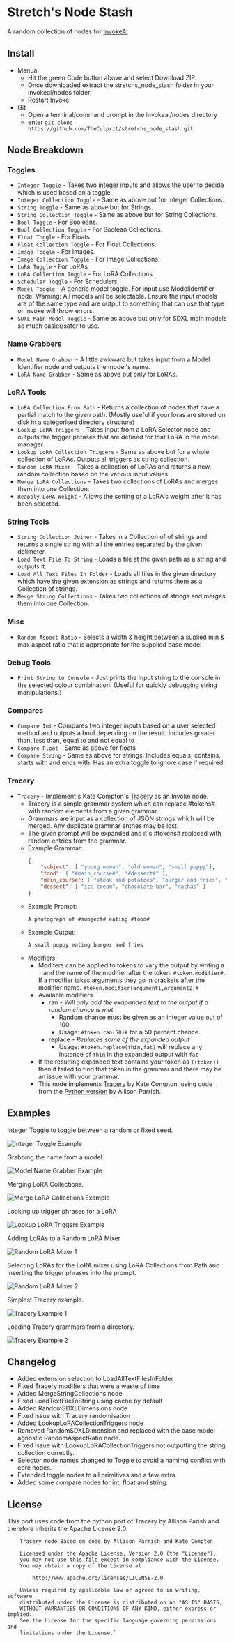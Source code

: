 # Stretch's Node Stash

A random collection of nodes for [InvokeAI](https://github.com/invoke-ai/InvokeAI)

## Install

- Manual
    - Hit the green Code button above and select Download ZIP.
    - Once downloaded extract the stretchs_node_stash folder in your invokeai/nodes folder.
    - Restart Invoke
- Git
    - Open a terminal/command prompt in the invokeai/nodes directory
    - enter `git clone https://github.com/TheCulprit/stretchs_node_stash.git`

## Node Breakdown

### Toggles

- `Integer Toggle` - Takes two integer inputs and allows the user to decide which is used based on a toggle.
- `Integer Collection Toggle` - Same as above but for Integer Collections.
- `String Toggle` - Same as above but for Strings.
- `String Collection Toggle` - Same as above but for String Collections.
- `Bool Toggle` - For Booleans.
- `Bool Collection Toggle` - For Boolean Collections.
- `Float Toggle` - For Floats.
- `Float Collection Toggle` - For Float Collections.
- `Image Toggle` - For Images.
- `Image Collection Toggle` - For Image Collections.
- `LoRA Toggle` - For LoRAs
- `LoRA Collection Toggle` - For LoRA Collections
- `Scheduler Toggle` - For Schedulers.
- `Model Toggle` - A generic model toggle. For input use ModelIdentifier node. Warning: All models will be selectable. Ensure the input models are of the same type and are output to something that can use that type or Invoke will throw errors.
- `SDXL Main Model Toggle` - Same as above but only for SDXL main models so much easier/safer to use.

### Name Grabbers

- `Model Name Grabber` - A little awkward but takes input from a Model Identifier node and outputs the model's name.
- `LoRA Name Grabber` - Same as above but only for LoRAs. 

### LoRA Tools

- `LoRA Collection From Path` - Returns a collection of nodes that have a partial match to the given path. (Mostly useful if your loras are stored on disk in a categorised directory structure)
- `Lookup LoRA Triggers` - Takes input from a LoRA Selector node and outputs the trigger phrases that are defined for that LoRA in the model manager.
- `Lookup LoRA Collection Triggers` - Same as above but for a whole collection of LoRAs. Outputs all triggers as string collection.
- `Random LoRA Mixer` - Takes a collection of LoRAs and returns a new, random collection based on the various input values.
- `Merge LoRA Collections` - Takes two collections of LoRAs and merges them into one Collection.
- `Reapply LoRA Weight` - Allows the setting of a LoRA's weight after it has been selected.

### String Tools

- `String Collection Joiner` - Takes in a Collection of of strings and returns a single string with all the entries separated by the given delimeter.
- `Load Text File To String` - Loads a file at the given path as a string and outputs it.
- `Load All Text Files In Folder` - Loads all files in the given directory which have the given extension as strings and returns them as a Collection of strings.
- `Merge String Collections` - Takes two collections of strings and merges them into one Collection.

### Misc

- `Random Aspect Ratio` - Selects a width & height between a suplied min & max aspect ratio that is appropriate for the supplied base model

### Debug Tools

- `Print String to Console` - Just prints the input string to the console in the selected colour combination. (Useful for quickly debugging string manipulations.)

### Compares
- `Compare Int` - Compares two integer inputs based on a user selected method and outputs a bool depending on the result. Includes greater than, less than, equal to and not equal to
- `Compare Float` - Same as above for floats
- `Compare String` - Same as above for strings. Includes equals, contains, starts with and ends with. Has an extra toggle to ignore case if required.

### Tracery

- `Tracery` - Implement's Kate Compton's [Tracery](http://tracery.io/) as an Invoke node. 
    - Tracery is a simple grammar system which can replace #tokens# with random elements from a given grammar.
    - Grammars are input as a collection of JSON strings which will be merged. Any duplicate grammar entries may be lost. 
    - The given prompt will be expanded and it's #tokens# replaced with random entries from the grammar. 
    - Example Grammar:
        ```json
        {
            "subject": [ "young woman", "old woman", "small puppy"],
            "food": [ "#main_course#", "#dessert#" ],
            "main_course": [ "steak and potatoes", "burger and fries", "spaghetti" ],
            "dessert": [ "ice cream", "chocolate bar", "nachas" ]
        }
    - Example Prompt:
        ```
        A photograph of #subject# eating #food#
    - Example Output:
        ```
        A small puppy eating burger and fries
    - Modifiers:
        - Modifers can be applied to tokens to vary the output by writing a `.` and the name of the modifier after the token. `#token.modifier#`. If a modifier takes arguments they go in brackets after the modifier name. `#token.modifier(argument1,argument2)#`
        - Available modifiers
            - ran - *Will only add the exapanded text to the output if a random chance is met*
                - Random chance must be given as an integer value out of 100
                - Usage: `#token.ran(50)#` for a 50 percent chance. 
            - replace - *Replaces some of the expanded output*
                - Usage: `#token.replace(thin,fat)` will replace any instance of `thin` in the expanded output with `fat`
        - If the resulting expanded text contains your token as `((token))` then it failed to find that token in the grammar and there may be an issue with your grammar.
        - This node implements [Tracery](http://tracery.io/) by Kate Compton, using code from the [Python version](https://github.com/aparrish/pytracery) by Allison Parrish.

## Examples
Integer Toggle to toggle between a random or fixed seed.

![Integer Toggle Example](images/int_toggle.png)

Grabbing the name from a model.

![Model Name Grabber Example](images/model_name_grabber.png)

Merging LoRA Collections.

![Merge LoRA Collections Example](images/merge_lora_collections.png)

Looking up trigger phrases for a LoRA

![Lookup LoRA Triggers Example](images/lookup_lora_triggers.png)

Adding LoRAs to a Random LoRA Mixer

![Random LoRA Mixer 1](images/lora_mixer_1.png)

Selecting LoRAs for the LoRA mixer using LoRA Collections from Path and inserting the trigger phrases into the prompt.

![Random LoRA Mixer 2](images/lora_mixer_2.png)

Simplest Tracery example.

![Tracery Example 1](images/tracery_1.png)

Loading Tracery grammars from a directory.

![Tracery Example 2](images/tracery_2.png)

## Changelog
- Added extension selection to LoadAllTextFilesInFolder
- Fixed Tracery modifiers that were a waste of time
- Added MergeStringCollections node
- Fixed LoadTextFileToString using cache by default
- Added RandomSDXLDimensions node
- Fixed issue with Tracery randomisation
- Added LookupLoRACollectionTriggers node
- Removed RandomSDXLDimension and replaced with the base model agnostic RandomAspectRatio node.
- Fixed issue with LookupLoRACollectionTriggers not outputting the string collection correctly.
- Selector node names changed to Toggle to avoid a namimg conflict with core nodes.
- Extended toggle nodes to all primitives and a few extra.
- Added some compare nodes for int, float and string.

## License
This port uses code from the python port of Tracery by Allison Parish and therefore inherits the Apache License 2.0

```
    Tracery node Based on code by Allison Parrish and Kate Compton

    Licensed under the Apache License, Version 2.0 (the "License");
    you may not use this file except in compliance with the License.
    You may obtain a copy of the License at

        http://www.apache.org/licenses/LICENSE-2.0

    Unless required by applicable law or agreed to in writing, software
    distributed under the License is distributed on an "AS IS" BASIS,
    WITHOUT WARRANTIES OR CONDITIONS OF ANY KIND, either express or implied.
    See the License for the specific language governing permissions and
    limitations under the License.`